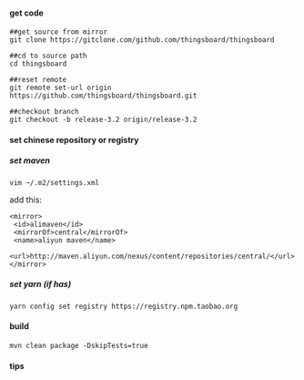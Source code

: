 #### get code
```shell
##get source from mirror
git clone https://gitclone.com/github.com/thingsboard/thingsboard

##cd to source path
cd thingsboard

##reset remote 
git remote set-url origin https://github.com/thingsboard/thingsboard.git

##checkout branch
git checkout -b release-3.2 origin/release-3.2
```


#### set chinese repository or registry

##### set maven
```
vim ~/.m2/settings.xml
```
add this:
```
<mirror>
 <id>alimaven</id>
 <mirrorOf>central</mirrorOf>
 <name>aliyun maven</name>
 <url>http://maven.aliyun.com/nexus/content/repositories/central/</url>
</mirror>
```
##### set yarn (if has)
```
yarn config set registry https://registry.npm.taobao.org
```

#### build
```
mvn clean package -DskipTests=true
```


#### tips

```

```